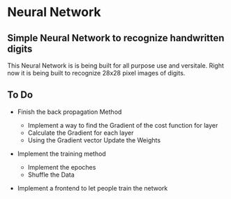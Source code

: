 # Neural Network

## Simple Neural Network to recognize handwritten digits

This Neural Network is is being built for all purpose use and versitale. Right now it is being built to recognize 28x28 pixel images of digits.

## To Do

- Finish the back propagation Method

    - Implement a way to find the Gradient of the cost function for layer 
    - Calculate the Gradient for each layer 
    - Using the Gradient vector Update the Weights 

- Implement the training method
    - Implement the epoches 
    - Shuffle the Data

- Implement a frontend to let people train the network